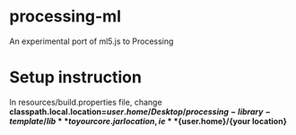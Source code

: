 # processing-ml
An experimental port of ml5.js to Processing
# Setup instruction
In resources/build.properties file, change **classpath.local.location=${user.home}/Desktop/processing-library-template/lib** to your core.jar location, ie **${user.home}/{your location}**

